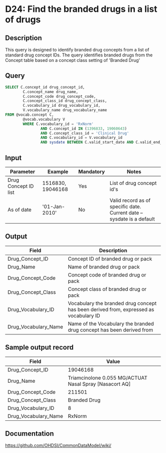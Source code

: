 <!---
Group:drug
Name:D24 Find the branded drugs in a list of drugs
Author:Patrick Ryan
CDM Version: 5.0
-->

# D24: Find the branded drugs in a list of drugs

## Description
This query is designed to identify branded drug concepts from a list of standard drug concept IDs. The query identifies branded drugs from the Concept table based on a concept class setting of 'Branded Drug'

## Query
```sql
SELECT C.concept_id drug_concept_id,
        C.concept_name drug_name,
        C.concept_code drug_concept_code,
        C.concept_class_id drug_concept_class,
        C.vocabulary_id drug_vocabulary_id,
        V.vocabulary_name drug_vocabulary_name
FROM @vocab.concept C,
        @vocab.vocabulary V
        WHERE C.vocabulary_id = 'RxNorm'
                AND C.concept_id IN (1396833, 19060643)
                AND C.concept_class_id = 'Clinical Drug'
                AND C.vocabulary_id = V.vocabulary_id
                AND sysdate BETWEEN C.valid_start_date AND C.valid_end_date
```

## Input

|  Parameter |  Example |  Mandatory |  Notes |
| --- | --- | --- | --- |
|  Drug Concept ID list |  1516830, 19046168 |  Yes | List of drug concept id's |
|  As of date |  '01-Jan-2010' |  No | Valid record as of specific date. Current date – sysdate is a default |

## Output

|  Field |  Description |
| --- | --- |
|  Drug_Concept_ID |  Concept ID of branded drug or pack |
|  Drug_Name |  Name of branded drug or pack |
|  Drug_Concept_Code |  Concept code of branded drug or pack |
|  Drug_Concept_Class |  Concept class of branded drug or pack |
|  Drug_Vocabulary_ID |  Vocabulary the branded drug concept has been derived from, expressed as vocabulary ID |
|  Drug_Vocabulary_Name |  Name of the Vocabulary the branded drug concept has been derived from |

## Sample output record

| Field |  Value |
| --- | --- |
|  Drug_Concept_ID |  19046168 |
|  Drug_Name |  Triamcinolone 0.055 MG/ACTUAT Nasal Spray [Nasacort AQ] |
|  Drug_Concept_Code |  211501 |
|  Drug_Concept_Class |  Branded Drug |
|  Drug_Vocabulary_ID |  8 |
|  Drug_Vocabulary_Name |  RxNorm |



## Documentation
https://github.com/OHDSI/CommonDataModel/wiki/
